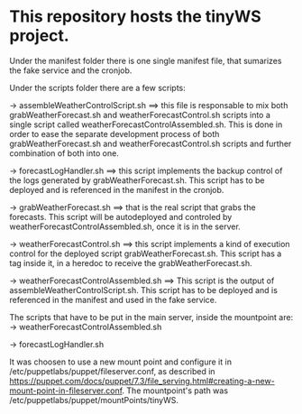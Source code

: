 # This repository hosts the tinyWS project.

Under the manifest folder there is one single manifest file, that sumarizes the fake service and the cronjob.

Under the scripts folder there are a few scripts:

-> assembleWeatherControlScript.sh ==> this file is responsable to mix both grabWeatherForecast.sh and weatherForecastControl.sh scripts into a single script called weatherForecastControlAssembled.sh. This is done in order to ease the separate development process of both grabWeatherForecast.sh and weatherForecastControl.sh scripts and further combination of both into one.

-> forecastLogHandler.sh ==> this script implements the backup control of the logs generated by grabWeatherForecast.sh. This script has to be deployed and is referenced in the manifest in the cronjob.

-> grabWeatherForecast.sh ==> that is the real script that grabs the forecasts. This script will be autodeployed and controled by weatherForecastControlAssembled.sh, once it is in the server.

-> weatherForecastControl.sh ==> this script implements a kind of execution control for the deployed script grabWeatherForecast.sh. This script has a tag inside it, in a heredoc to receive the grabWeatherForecast.sh.

-> weatherForecastControlAssembled.sh ==> This script is the output of assembleWeatherControlScript.sh. This script has to be deployed and is referenced in the manifest and used in the fake service.

The scripts that have to be put in the main server, inside the mountpoint are:
-> weatherForecastControlAssembled.sh

-> forecastLogHandler.sh

It was choosen to use a new mount point and configure it in /etc/puppetlabs/puppet/fileserver.conf, as described in https://puppet.com/docs/puppet/7.3/file_serving.html#creating-a-new-mount-point-in-fileserver.conf. The mountpoint's path was /etc/puppetlabs/puppet/mountPoints/tinyWS.
